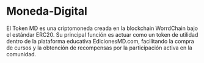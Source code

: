 # Moneda-Digital
El Token MD es una criptomoneda creada en la blockchain WorrdChain bajo el estándar ERC20. Su principal función es actuar como un token de utilidad dentro de la plataforma educativa EdicionesMD.com, facilitando la compra de cursos y la obtención de recompensas por la participación activa en la comunidad.
